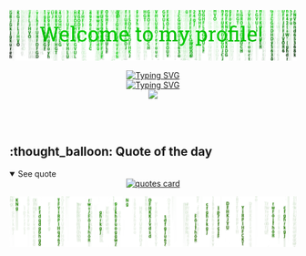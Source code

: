 ![WelcomePage](assets/header.png)

<div align="center">
<a href="https://git.io/typing-svg"><img src="https://readme-typing-svg.demolab.com?font=Fira+Code&weight=400&size=25&pause=1000&color=00DB01&center=true&vCenter=true&repeat=true&random=false&width=435&separator=%3D&lines=print(%22I'm+Rico%22);%3Decho+%22Software+%26+Mobile+Dev%22;%3Dconsole.log(%22+coding+%3C3+%22);" alt="Typing SVG" /></a>
</div>

<link href="https://fonts.googleapis.com/css2?family=Fira+Code&display=swap" rel="stylesheet">



<!-- <span style="font-family: 'Fira Code', monospace; color: #00DB01FF;"><strong>Profile Viewers</strong></span> -->

<div align="center">
<a href="https://git.io/typing-svg"><img src="https://readme-typing-svg.demolab.com?font=Fira+Code&weight=200&size=15&duration=7000&pause=9999999&color=00DB01&center=true&vCenter=true&repeat=false&random=false&width=435&lines=Profile+Viewers" alt="Typing SVG" /></a>
  <br><img src="https://profile-counter.glitch.me/{ricoglr}/count.svg"/>
</div>

<br></br>

<h2>:thought_balloon: Quote of the day</h2>
<details open>
    <summary>See quote</summary>
  <div align="center">
    <a href="https://github.com/piyushsuthar/github-readme-quotes">
        <img src="https://quotes-github-readme.vercel.app/api?type=veritical&theme=dark&border=true" alt="quotes card">
    </a>
  </div>
</details>

![WelcomePage](assets/footer.png)

